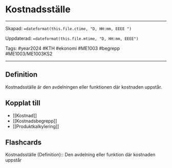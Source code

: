 # Kostnadsställe

---
Skapad: `=dateformat(this.file.ctime, "D, HH:mm, EEEE ")`

Uppdaterad: `=dateformat(this.file.mtime, "D, HH:mm, EEEE")`

Tags: #year2024 #KTH #ekonomi #ME1003 #begrepp #ME1003/ME1003KS2

---

## Definition

Kostnadsställe är den avdelningen eller funktionen där kostnaden uppstår.

## Kopplat till

- [[Kostnad]]
- [[Kostnadsbegrepp]]
- [[Produktkalkylering]]

## Flashcards

Kostnadsställe (Definition):: Den avdelning eller funktion där kostnaden uppstår
<!--SR:!2024-03-04,14,290-->
